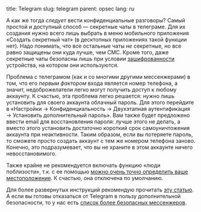 title: Telegram
slug: telegram
parent: opsec
lang: ru

А как же тогда *следует* вести конфиденциальные разговоры? Самый простой и доступный способ — секретные чаты в телеграме. Для их создания нужно всего лишь выбрать в меню мобильного приложения «Создать секретный чат» (в десктопных приложениях такой функции нет). Надо понимать, что все остальные чаты *не* секретные, но все равно защищены они куда лучше, чем СМС. Кроме того, даже секретные чаты безопасны лишь при условии [зашифрованности](/pages/encryption.html) устройства, на котором они используются.

Проблема с телеграмом (как и со многими другими мессенжерами) в том, что его *первым фактором* входа является номер телефона, а значит, недоброжелатели легко могут получить доступ к любому аккаунту. К счастью, эта проблема легко решается: нужно лишь установить для своего аккаунта облачный пароль. Для этого перейдите в «Настройки → Конфиденциальность → Двухэтапная аутентификация → Установить дополнительный пароль». Вам также будет предложено ввести email для восстановления пароля: лучше этого не делать, а вместо этого установить достаточно короткий срок самоуничтожения аккаунта при неактивности. Таким образом, если вы потеряете пароль, то сможете просто создать аккаунт с тем же номером телефона заново. Конечно, это подразумевает, что вы не храните в этом аккаунте ничего невосстановимого.

Также крайне не рекомендуется включать функцию «люди поблизости», т.к. с ее помощью [можно очень точно определить ваше местоположение](https://habr.com/ru/post/652015/). К счастью, она отключена по умолчанию.

Для более развернутых инструкций рекомендую прочитать [эту статью](https://www.kaspersky.ru/blog/telegram-privacy-security/29960/). А если вы готовы отказаться от Telegram в пользу дополнительной безопасности, то у нас есть [список более безопасных мессенжеров](/pages/messengers.html).
